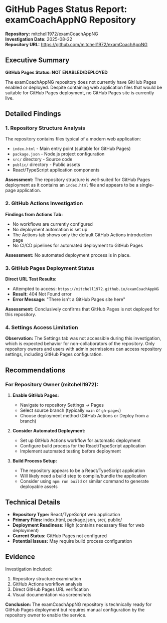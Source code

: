 # GitHub Pages Status Report: examCoachAppNG Repository

**Repository:** mitchell1972/examCoachAppNG  
**Investigation Date:** 2025-08-22  
**Repository URL:** https://github.com/mitchell1972/examCoachAppNG

## Executive Summary

**GitHub Pages Status: NOT ENABLED/DEPLOYED**

The examCoachAppNG repository does not currently have GitHub Pages enabled or deployed. Despite containing web application files that would be suitable for GitHub Pages deployment, no GitHub Pages site is currently live.

## Detailed Findings

### 1. Repository Structure Analysis

The repository contains files typical of a modern web application:
- `index.html` - Main entry point (suitable for GitHub Pages)
- `package.json` - Node.js project configuration
- `src/` directory - Source code
- `public/` directory - Public assets
- React/TypeScript application components

**Assessment:** The repository structure is well-suited for GitHub Pages deployment as it contains an `index.html` file and appears to be a single-page application.

### 2. GitHub Actions Investigation

**Findings from Actions Tab:**
- No workflows are currently configured
- No deployment automation is set up
- The Actions tab shows only the default GitHub Actions introduction page
- No CI/CD pipelines for automated deployment to GitHub Pages

**Assessment:** No automated deployment process is in place.

### 3. GitHub Pages Deployment Status

**Direct URL Test Results:**
- Attempted to access: `https://mitchell1972.github.io/examCoachAppNG`
- **Result:** 404 Not Found error
- **Error Message:** "There isn't a GitHub Pages site here"

**Assessment:** Conclusively confirms that GitHub Pages is not deployed for this repository.

### 4. Settings Access Limitation

**Observation:** The Settings tab was not accessible during this investigation, which is expected behavior for non-collaborators of the repository. Only repository owners and users with admin permissions can access repository settings, including GitHub Pages configuration.

## Recommendations

### For Repository Owner (mitchell1972):

1. **Enable GitHub Pages:**
   - Navigate to repository Settings → Pages
   - Select source branch (typically `main` or `gh-pages`)
   - Choose deployment method (GitHub Actions or Deploy from a branch)

2. **Consider Automated Deployment:**
   - Set up GitHub Actions workflow for automatic deployment
   - Configure build process for the React/TypeScript application
   - Implement automated testing before deployment

3. **Build Process Setup:**
   - The repository appears to be a React/TypeScript application
   - Will likely need a build step to compile/bundle the application
   - Consider using `npm run build` or similar command to generate deployable assets

## Technical Details

- **Repository Type:** React/TypeScript web application
- **Primary Files:** index.html, package.json, src/, public/
- **Deployment Readiness:** High (contains necessary files for web deployment)
- **Current Status:** GitHub Pages not configured
- **Potential Issues:** May require build process configuration

## Evidence

Investigation included:
1. Repository structure examination
2. GitHub Actions workflow analysis
3. Direct GitHub Pages URL verification
4. Visual documentation via screenshots

**Conclusion:** The examCoachAppNG repository is technically ready for GitHub Pages deployment but requires manual configuration by the repository owner to enable the service.